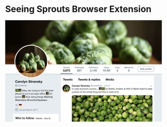 # Seeing Sprouts Browser Extension

![Screenshot of Seeing Sprouts in action aka Twitter but with only photos of brussels sprouts](images/seeing-sprouts-screenshot.png)
